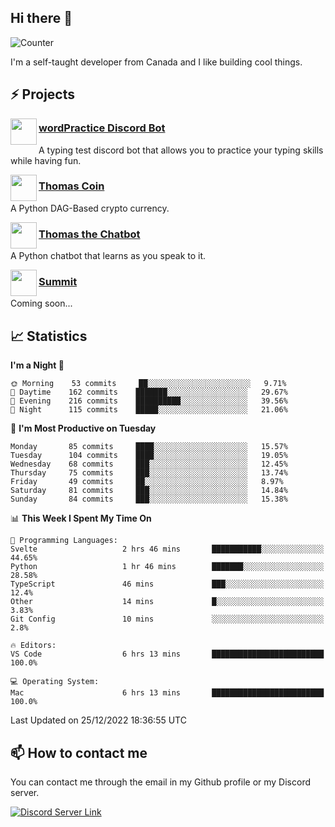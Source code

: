 <h2>Hi there 👋</h2>

![Counter](https://komarev.com/ghpvc/?username=principle105)

<p>I'm a self-taught developer from Canada and I like building cool things.</p>

<h2>⚡ Projects</h2>

<img align="left" src="https://i.imgur.com/BIzs17V.png" width="42" height="42" />
<h3><a target="_blank" href="https://discord.com/application-directory/743183681182498906">wordPractice Discord Bot</a></h3>
<p>A typing test discord bot that allows you to practice your typing skills while having fun.</p>

<img align="left" src="https://i.imgur.com/4FdQpgN.png" width="42" height="42" />
<h3><a href="https://github.com/principle105/thomas-coin">Thomas Coin</a></h3>
<p>A Python DAG-Based crypto currency.</p>

<img align="left" src="https://i.imgur.com/hA9YF2s.png" width="42" height="42" />
<h3><a href="https://github.com/principle105/thomasthechatbot">Thomas the Chatbot</a></h3>
<p>A Python chatbot that learns as you speak to it.</p>

<img align="left" src="https://i.imgur.com/Ly8Atho.png" width="42" height="42" />
<h3><a href="http://summit.sh/">Summit</a></h3>
<p>Coming soon...</p>

<h2>📈 Statistics</h2>

<!--START_SECTION:waka-->
**I'm a Night 🦉** 

```text
🌞 Morning    53 commits     ██░░░░░░░░░░░░░░░░░░░░░░░   9.71% 
🌆 Daytime    162 commits    ███████░░░░░░░░░░░░░░░░░░   29.67% 
🌃 Evening    216 commits    ██████████░░░░░░░░░░░░░░░   39.56% 
🌙 Night      115 commits    █████░░░░░░░░░░░░░░░░░░░░   21.06%

```
📅 **I'm Most Productive on Tuesday** 

```text
Monday       85 commits     ████░░░░░░░░░░░░░░░░░░░░░   15.57% 
Tuesday      104 commits    ████░░░░░░░░░░░░░░░░░░░░░   19.05% 
Wednesday    68 commits     ███░░░░░░░░░░░░░░░░░░░░░░   12.45% 
Thursday     75 commits     ███░░░░░░░░░░░░░░░░░░░░░░   13.74% 
Friday       49 commits     ██░░░░░░░░░░░░░░░░░░░░░░░   8.97% 
Saturday     81 commits     ███░░░░░░░░░░░░░░░░░░░░░░   14.84% 
Sunday       84 commits     ███░░░░░░░░░░░░░░░░░░░░░░   15.38%

```


📊 **This Week I Spent My Time On** 

```text
💬 Programming Languages: 
Svelte                   2 hrs 46 mins       ███████████░░░░░░░░░░░░░░   44.65% 
Python                   1 hr 46 mins        ███████░░░░░░░░░░░░░░░░░░   28.58% 
TypeScript               46 mins             ███░░░░░░░░░░░░░░░░░░░░░░   12.4% 
Other                    14 mins             █░░░░░░░░░░░░░░░░░░░░░░░░   3.83% 
Git Config               10 mins             ░░░░░░░░░░░░░░░░░░░░░░░░░   2.8%

🔥 Editors: 
VS Code                  6 hrs 13 mins       █████████████████████████   100.0%

💻 Operating System: 
Mac                      6 hrs 13 mins       █████████████████████████   100.0%

```


 Last Updated on 25/12/2022 18:36:55 UTC
<!--END_SECTION:waka-->

<h2>📫 How to contact me</h2>

You can contact me through the email in my Github profile or my Discord server.

[![Discord Server Link](https://dcbadge.vercel.app/api/server/DHnk46C)](https://discord.gg/DHnk46C)

